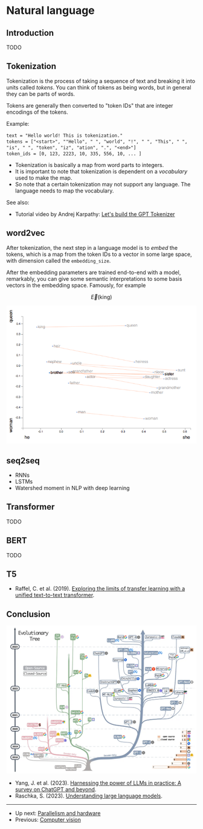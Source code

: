 # Natural language

## Introduction

TODO


## Tokenization

Tokenization is the process of taking a sequence of text
and breaking it into units called *tokens*.
You can think of tokens as being words,
but in general they can be parts of words.

Tokens are generally then converted to "token IDs" that
are integer encodings of the tokens.

Example:

```
text = "Hello world! This is tokenization."
tokens = ["<start>", ""Hello", " ", "world", "!", " ", "This", " ", "is", " ", "token", "iz", "ation", ".", "<end>"]
token_ids = [0, 123, 2223, 10, 335, 556, 10, ... ]
```

-   Tokenization is basically a map from word parts to integers.
-   It is important to note that tokenization is dependent on a *vocabulary* used to make the map.
-   So note that a certain tokenization may not support any language. The language needs to map the vocabulary.

See also:

-   Tutorial video by Andrej Karpathy: [Let's build the GPT Tokenizer](https://www.youtube.com/watch?v=zduSFxRajkE)


## word2vec

After tokenization, the next step in a language model is to *embed* the tokens,
which is a map from the token IDs to a vector in some large space,
with dimension called the `embedding_size`.

After the embedding parameters are trained end-to-end with a model,
remarkably, you can give some semantic interpretations to some basis
vectors in the embedding space.  Famously, for example

$$ \vec{E}(\mathrm{king}) $$

![word2vec visualization (source: https://p.migdal.pl/2017/01/06/king-man-woman-queen-why.html/).](img/word2vec-viz.png)


## seq2seq

-   RNNs
-   LSTMs
-   Watershed moment in NLP with deep learning


## Transformer

TODO


## BERT

TODO


## T5

-   Raffel, C. et al. (2019). [Exploring the limits of transfer learning with a unified text-to-text transformer](https://arxiv.org/abs/1910.10683).


## Conclusion

![Evolutionary tree of LLMs (source: [2304.13712](https://arxiv.org/abs/2304.13712)).](img/evolutionary-tree-of-LLMs.png)

-   Yang, J. et al. (2023). [Harnessing the power of LLMs in practice: A survey on ChatGPT and beyond](https://arxiv.org/abs/2304.13712).
-   Raschka, S. (2023). [Understanding large language models](https://magazine.sebastianraschka.com/p/understanding-large-language-models).

--------

-   Up next: [Parallelism and hardware](parallelism-and-hw.md)
-   Previous: [Computer vision](computer-vision.md)


